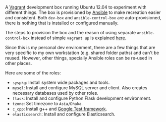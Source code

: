A [Vagrant](https://www.vagrantup.com/) development box running Ubuntu 12.04 to experiment with different things. The box is provisioned by [Ansible](http://www.ansible.com/) to make recreation easier and consistent. Both `dev-box` and `ansible-control-box` are auto-provisioned, there is nothing that is installed or configured manually.

The steps to provision the box and the reason of using separate `ansible-control-box` instead of simple `vagrant up` is explained [here](https://github.com/taskinoor/misc-codes/tree/master/vagrant-ansible-win7).

Since this is my personal dev environment, there are a few things that are  very specific to my own workstation (e.g. shared folder paths) and can't be reused. However, other things, specially Ansible roles can be re-used in other places.

Here are some of the roles:

* `syspkg`: Install system wide packages and tools.
* `mysql`: Install and configure MySQL server and client. Also creates necessary databases used by other roles.
* `flask`: Install and configure Python Flask development environment.
* `tzone`: Set timezone to `Asia/Dhaka`.
* `c_cpp`: Install g++ and [Google Test framework](https://github.com/google/googletest).
* `elasticsearch`: Install and configure Elasticsearch.
